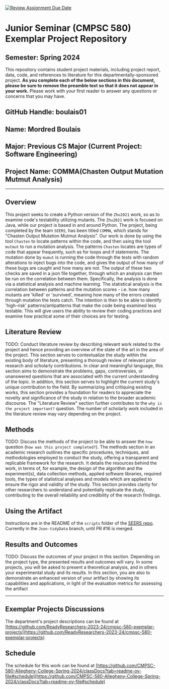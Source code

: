 [![Review Assignment Due Date](https://classroom.github.com/assets/deadline-readme-button-24ddc0f5d75046c5622901739e7c5dd533143b0c8e959d652212380cedb1ea36.svg)](https://classroom.github.com/a/Y4rZMh1t)
# Junior Seminar (CMPSC 580) Exemplar Project Repository

## Semester: Spring 2024

This repository contains student project materials, including project report, data, code, and references to literature for this departmentally-sponsored project. __As you complete each of the below sections in this document, please be sure to remove the preamble text so that it does not appear in your work.__ Please work with your first reader to answer any questions or concerns that you may have.

## GitHub Handle: boulais01

## Name: Mordred Boulais

## Major: Previous CS Major (Current Project: Software Engineering)

## Project Name: COMMA(Chasten Output Mutation Mutmut Analysis)

---

## Overview

This project seeks to create a Python version of the `Zhu2021` work, so as to
examine code's testability utilizing mutants. The `Zhu2021` work is focused on
Java, while our project is based in and around Python. The project, being
completed by the team `SEERS`, has been titled `COMMA`, which stands for
"Chasten Output Mutation Mutmut Analysis". Our work is done by using the tool
`Chasten` to locate patterns within the code, and then using the tool `mutmut`
to run a mutation analysis. The patterns `Chasten` locates are types of code
that appear frequently, such as for loops and if statements. The mutation done
by `mumut` is running the code through the tests with random alterations to
inject bugs into the code, and gives the output of how many of these bugs are
caught and how many are not. The output of these two checks are saved in a json
file together, through which an analysis can then be run on the correlation
between them. Specifically, the analysis is done via a statistical analysis and
machine learning. The statistical analysis is the correlation between patterns
and the mutation scores - i.e. how many mutants are 'killed' or 'survived',
meaning how many of the errors created through mutation the tests catch.
The intention is then to be able to identify 'high-risk'
patterns/antipatterns that make the code being examined less testable. This will
give users the ability to review their coding practices and examine how
practical some of their choices are for testing. 

## Literature Review

TODO: Conduct literature review by describing relevant work related to the project and hence providing an overview of the state of the art in the area of the project. This section serves to contextualize the study within the existing body of literature, presenting a thorough review of relevant prior research and scholarly contributions. In clear and meaningful language, this section aims to demonstrate the problems, gaps, controversies, or unanswered questions that are associated with the current understanding of the topic. In addition, this section serves to highlight the current study's unique contribution to the field. By summarizing and critiquing existing works, this section provides a foundation for readers to appreciate the novelty and significance of the study in relation to the broader academic discourse. The "Literature Review" section further contributes to the `why is the project important?` question. The number of scholarly work included in the literature review may vary depending on the project.

## Methods

TODO: Discuss the methods of the project to be able to answer the `how` question (`how was this project completed?`). The methods section in an academic research outlines the specific procedures, techniques, and methodologies employed to conduct the study, offering a transparent and replicable framework for the research. It details the resources behind the work, in terms of, for example, the design of the algorithm and the experiment(s), data collection methods, applied software libraries, required tools, the types of statistical analyses and models which are applied to ensure the rigor and validity of the study. This section provides clarity for other researchers to understand and potentially replicate the study, contributing to the overall reliability and credibility of the research findings.

## Using the Artifact

Instructions are in the README of the `scripts` folder of the 
[SEERS repo](https://github.com/AstuteSource/SEERS).
Currently in the `Json-tidyData` branch, until PR #16 is merged.

## Results and Outcomes

TODO: Discuss the outcomes of your project in this section. Depending on the project type, the presented results and outcomes will vary. In some projects, you will be asked to present a theoretical analysis, and in others your experimental study and its results. In this section, you are also to demonstrate an enhanced version of your artifact by showing its capabilities and applications, in light of the evaluation metrics for assessing the artifact

---

## Exemplar Projects Discussions

The department's project descriptions can be found at [https://github.com/ReadyResearchers-2023-24/cmpsc-580-exemplar-projects](https://github.com/ReadyResearchers-2023-24/cmpsc-580-exemplar-projects)

## Schedule

The schedule for this work can be found at [https://github.com/CMPSC-580-Allegheny-College-Spring-2024/classDocs?tab=readme-ov-file#schedule](https://github.com/CMPSC-580-Allegheny-College-Spring-2024/classDocs?tab=readme-ov-file#schedule)
